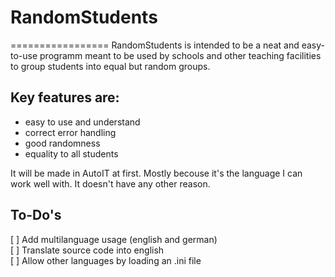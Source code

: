 # RandomStudents
=================
RandomStudents is intended to be a neat and easy-to-use programm
meant to be used by schools and other teaching facilities to group students into equal but random groups.

## Key features are:
- easy to use and understand
- correct error handling
- good randomness
- equality to all students


It will be made in AutoIT at first.
Mostly becouse it's the language I can work well with.
It doesn't have any other reason.

## To-Do's

[ ] Add multilanguage usage (english and german)<br>
[ ] Translate source code into english<br>
[ ] Allow other languages by loading an .ini file
